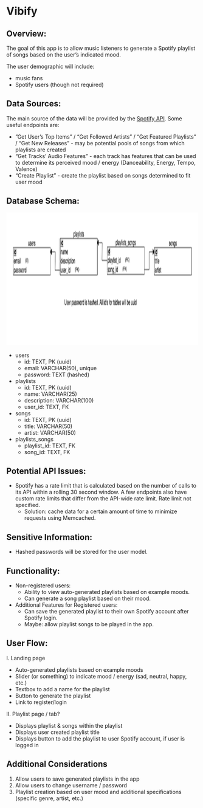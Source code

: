 # Vibify

## Overview:

The goal of this app is to allow music listeners to generate a Spotify playlist of songs based on the user’s indicated mood.

The user demographic will include:

- music fans
- Spotify users (though not required)

## Data Sources:

The main source of the data will be provided by the [Spotify API](https://developer.spotify.com/documentation/web-api/). Some useful endpoints are:

- ”Get User’s Top Items” / “Get Followed Artists” / “Get Featured Playlists” / “Get New Releases” - may be potential pools of songs from which playlists are created
- “Get Tracks’ Audio Features” - each track has features that can be used to determine its perceived mood / energy (Danceability, Energy, Tempo, Valence)
- “Create Playlist” - create the playlist based on songs determined to fit user mood

## Database Schema:

<img src='./schema.png' alt='schema screenshot' height='350' width='800'>

- users
  - id: TEXT, PK (uuid)
  - email: VARCHAR(50), unique
  - password: TEXT (hashed)
- playlists
  - id: TEXT, PK (uuid)
  - name: VARCHAR(25)
  - description: VARCHAR(100)
  - user_id: TEXT, FK
- songs
  - id: TEXT, PK (uuid)
  - title: VARCHAR(50)
  - artist: VARCHAR(50)
- playlists_songs
  - playlist_id: TEXT, FK
  - song_id: TEXT, FK

## Potential API Issues:

- Spotify has a rate limit that is calculated based on the number of calls to its API within a rolling 30 second window. A few endpoints also have custom rate limits that differ from the API-wide rate limit. Rate limit not specified.
  - Solution: cache data for a certain amount of time to minimize requests using Memcached.

## Sensitive Information:

- Hashed passwords will be stored for the user model.

## Functionality:

- Non-registered users:
  - Ability to view auto-generated playlists based on example moods.
  - Can generate a song playlist based on their mood.
- Additional Features for Registered users:
  - Can save the generated playlist to their own Spotify account after Spotify login.
  - Maybe: allow playlist songs to be played in the app.

## User Flow:

I. Landing page

- Auto-generated playlists based on example moods
- Slider (or something) to indicate mood / energy (sad, neutral, happy, etc.)
- Textbox to add a name for the playlist
- Button to generate the playlist
- Link to register/login

II. Playlist page / tab?

- Displays playlist & songs within the playlist
- Displays user created playlist title
- Displays button to add the playlist to user Spotify account, if user is logged in

## Additional Considerations

1. Allow users to save generated playlists in the app
2. Allow users to change username / password
3. Playlist creation based on user mood and additional specifications (specific genre, artist, etc.)
